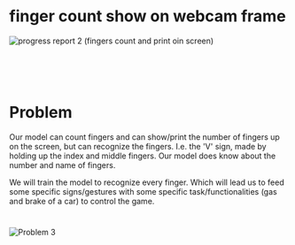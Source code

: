 # finger count show on webcam frame


![progress report 2 (fingers count and print oin screen)](https://user-images.githubusercontent.com/75518471/148032245-794a1fff-4c2a-4c81-9d0d-c375328b7ec1.gif)


<br><br><br>
#
# Problem 
Our model can count fingers and can show/print the number of fingers up on the screen, but can recognize the fingers. I.e. the 'V' sign, made by holding up the index and middle fingers. Our model does know about the number and name of fingers.

We will train the model to recognize every finger. Which will lead us to feed some specific signs/gestures with some specific task/functionalities (gas and brake of a car) to control the game.
<br>
#

![Problem 3](https://user-images.githubusercontent.com/75518471/148535750-60c7d567-879e-4703-833b-4120440d51bb.jpeg)
